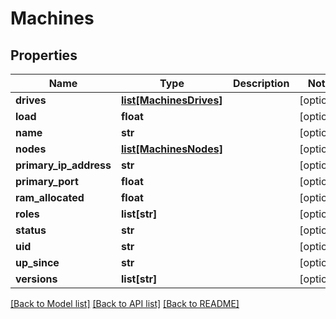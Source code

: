 # Machines

## Properties
Name | Type | Description | Notes
------------ | ------------- | ------------- | -------------
**drives** | [**list[MachinesDrives]**](MachinesDrives.md) |  | [optional] 
**load** | **float** |  | [optional] 
**name** | **str** |  | [optional] 
**nodes** | [**list[MachinesNodes]**](MachinesNodes.md) |  | [optional] 
**primary_ip_address** | **str** |  | [optional] 
**primary_port** | **float** |  | [optional] 
**ram_allocated** | **float** |  | [optional] 
**roles** | **list[str]** |  | [optional] 
**status** | **str** |  | [optional] 
**uid** | **str** |  | [optional] 
**up_since** | **str** |  | [optional] 
**versions** | **list[str]** |  | [optional] 

[[Back to Model list]](../README.md#documentation-for-models) [[Back to API list]](../README.md#documentation-for-api-endpoints) [[Back to README]](../README.md)

